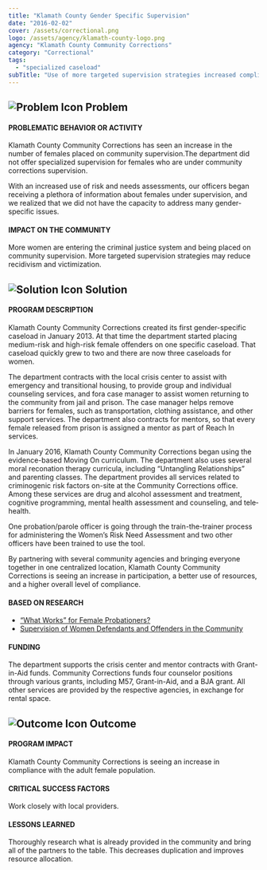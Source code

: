 ```yaml
---
title: "Klamath County Gender Specific Supervision"
date: "2016-02-02"
cover: /assets/correctional.png
logo: /assets/agency/klamath-county-logo.png
agency: "Klamath County Community Corrections"
category: "Correctional"
tags:
  - "specialized caseload"
subTitle: "Use of more targeted supervision strategies increased compliance rates among adult female offenders."
---
```


## ![Problem Icon](https://github.com/google/material-design-icons/raw/master/alert/1x_web/ic_error_outline_black_48dp.png "Problem") Problem

#### PROBLEMATIC BEHAVIOR OR ACTIVITY

Klamath County Community Corrections has seen an increase in the number of females placed on community supervision.The department did not offer specialized supervision for females who are under community corrections supervision.

With an increased use of risk and needs assessments, our officers began receiving a plethora of information about females under supervision, and we realized that we did not have the capacity to address many gender-specific issues.

#### IMPACT ON THE COMMUNITY

More women are entering the criminal justice system and being placed on community supervision. More targeted supervision strategies may reduce recidivism and victimization.

## ![Solution Icon](https://github.com/google/material-design-icons/raw/master/action/1x_web/ic_lightbulb_outline_black_48dp.png "Solution") Solution

#### PROGRAM DESCRIPTION

Klamath County Community Corrections created its first gender-specific caseload in January 2013. At that time the department started placing medium-risk and high-risk female offenders on one specific caseload. That caseload quickly grew to two and there are now three caseloads for women.

The department contracts with the local crisis center to assist with emergency and transitional housing, to provide group and individual counseling services, and fora case manager to assist women returning to the community from jail and prison. The case manager helps remove barriers for females, such as transportation, clothing assistance, and other support services. The department also contracts for mentors, so that every female released from prison is assigned a mentor as part of Reach In services.

In January 2016, Klamath County Community Corrections began using the evidence-based Moving On curriculum. The department also uses several moral reconation therapy curricula, including “Untangling Relationships” and parenting classes. The department provides all services related to criminogenic risk factors on-­site at the Community Corrections office. Among these services are drug and alcohol assessment and treatment, cognitive programming, mental health assessment and counseling, and tele­health.

One probation/parole officer is going through the train-the-trainer process for administering the Women’s Risk Need Assessment and two other officers have been trained to use the tool.

By partnering with several community agencies and bringing everyone together in one centralized location, Klamath County Community Corrections is seeing an increase in participation, a better use of resources, and a higher overall level of compliance.

#### BASED ON RESEARCH

- [“What Works” for Female Probationers?](https://www.uc.edu/content/dam/uc/womenoffenders/docs/MOVING%20ON.pdf)
- [Supervision of Women Defendants and Offenders in the Community](https://nicic.gov/supervision-women-defendants-and-offenders-community)

#### FUNDING

The department supports the crisis center and mentor contracts with Grant-in-Aid funds.
Community Corrections funds four counselor positions through various grants, including M­57, Grant-in-Aid, and a BJA grant. All other services are provided by the respective agencies, in exchange for rental space.

## ![Outcome Icon](https://github.com/google/material-design-icons/raw/master/action/1x_web/ic_view_list_black_48dp.png "Outcome") Outcome

#### PROGRAM IMPACT

Klamath County Community Corrections is seeing an increase in compliance with the adult female population.

#### CRITICAL SUCCESS FACTORS

Work closely with local providers.

#### LESSONS LEARNED

Thoroughly research what is already provided in the community and bring all of the partners to the table. This decreases duplication and improves resource allocation.
